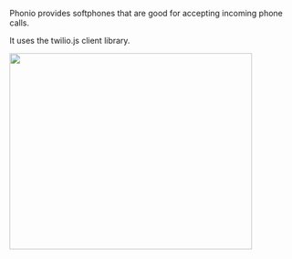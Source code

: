 Phonio provides softphones that are good for accepting incoming phone calls.

It uses the twilio.js client library.

<a href='http://www.youtube.com/watch?feature=player_embedded&v=vJ16ddrcXwY' target='_blank'><img src='http://img.youtube.com/vi/vJ16ddrcXwY/0.jpg' width='425' height=344 /></a>

